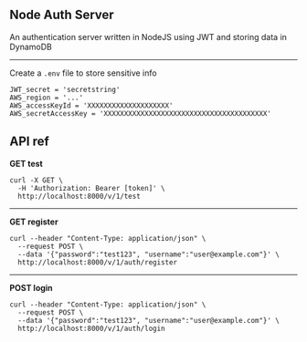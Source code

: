 ## Node Auth Server

An authentication server written in NodeJS using JWT and storing data in DynamoDB

---

Create a `.env` file to store sensitive info

```shell
JWT_secret = 'secretstring'
AWS_region = '...'
AWS_accessKeyId = 'XXXXXXXXXXXXXXXXXXXX'
AWS_secretAccessKey = 'XXXXXXXXXXXXXXXXXXXXXXXXXXXXXXXXXXXXXXXX'
```

## API ref

**GET test**
```shell
curl -X GET \
  -H 'Authorization: Bearer [token]' \
  http://localhost:8000/v/1/test
```

---

**GET register**
```shell
curl --header "Content-Type: application/json" \
  --request POST \
  --data '{"password":"test123", "username":"user@example.com"}' \
  http://localhost:8000/v/1/auth/register
```

---

**POST login**
```shell
curl --header "Content-Type: application/json" \
  --request POST \
  --data '{"password":"test123", "username":"user@example.com"}' \
  http://localhost:8000/v/1/auth/login
```
